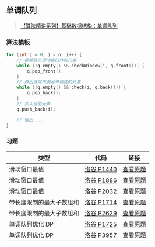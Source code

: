 ## 单调队列

> [【算法精讲系列】基础数据结构：单调队列](https://www.bilibili.com/video/BV1UG4y1t7cQ/)

### 算法模板

```cpp
for (int i = 0; i < n; i++) {
    // 移除队头滑动窗口外的元素
    while (!q.empty() && checkWindow(i, q.front())) {
        q.pop_front();
    }
    // 弹出队尾不满足单调性的元素
    while (!q.empty() && check(i, q.back())) {
        q.pop_back();
    }
    // 加入当前元素
    q.push_back(i);

    // 输出 ...
}
```

### 习题

| 类型 | 代码 | 链接 |
| --- | --- | --- |
| 滑动窗口最值 | [洛谷 P1440](./洛谷%20P1440.cpp) | [查看原题](https://www.luogu.com.cn/problem/P1440) |
| 滑动窗口最值 | [洛谷 P1886](./洛谷%20P1886.cpp) | [查看原题](https://www.luogu.com.cn/problem/P1886) |
| 滑动窗口最值 | [洛谷 P2032](./洛谷%20P2032.cpp) | [查看原题](https://www.luogu.com.cn/problem/P2032) |
| 带长度限制的最大子数组和 | [洛谷 P1714](./洛谷%20P1714.cpp) | [查看原题](https://www.luogu.com.cn/problem/P1714) |
| 带长度限制的最大子数组和 | [洛谷 P2629](./洛谷%20P2629.cpp) | [查看原题](https://www.luogu.com.cn/problem/P2629) |
| 单调队列优化 DP | [洛谷 P1725](./洛谷%20P1725.cpp) | [查看原题](https://www.luogu.com.cn/problem/P1725) |
| 单调队列优化 DP | [洛谷 P3957](./洛谷%20P3957.cpp) | [查看原题](https://www.luogu.com.cn/problem/P3957) |
